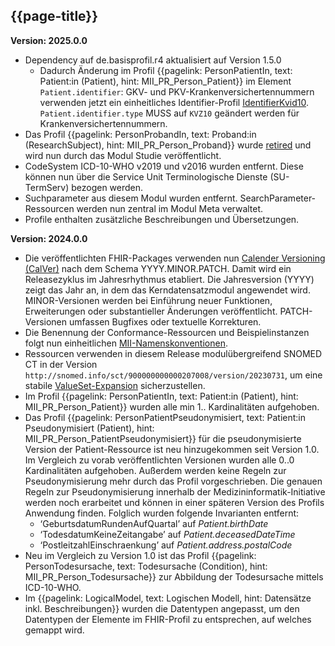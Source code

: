 ## {{page-title}}

**Version: 2025.0.0**

- Dependency auf de.basisprofil.r4 aktualisiert auf Version 1.5.0
    - Dadurch Änderung im Profil {{pagelink: PersonPatientIn, text: Patient:in (Patient), hint: MII_PR_Person_Patient}} im Element `Patient.identifier`:  GKV- und PKV-Krankenversichertennummern verwenden jetzt ein einheitliches Identifier-Profil [IdentifierKvid10](https://simplifier.net/packages/de.basisprofil.r4/1.5.0/files/2461154). `Patient.identifier.type` MUSS auf `KVZ10` geändert werden für Krankenversichertennummern.
- Das Profil {{pagelink: PersonProbandIn, text: Proband:in (ResearchSubject), hint: MII_PR_Person_Proband}} wurde [retired](http://hl7.org/fhir/R4/codesystem-publication-status.html#publication-status-retired) und wird nun durch das Modul Studie veröffentlicht.
- CodeSystem ICD-10-WHO v2019 und v2016 wurden entfernt. Diese können nun über die Service Unit Terminologische Dienste (SU-TermServ) bezogen werden.
- Suchparameter aus diesem Modul wurden entfernt. SearchParameter-Ressourcen werden nun zentral im Modul Meta verwaltet.
- Profile enthalten zusätzliche Beschreibungen und Übersetzungen.

**Version: 2024.0.0**

- Die veröffentlichten FHIR-Packages verwenden nun [Calender Versioning (CalVer)](https://calver.org/) nach dem Schema YYYY.MINOR.PATCH. Damit wird ein Releasezyklus im Jahresrhythmus etabliert. Die Jahresversion (YYYY) zeigt das Jahr an, in dem das Kerndatensatzmodul angewendet wird. MINOR-Versionen werden bei Einführung neuer Funktionen, Erweiterungen oder substantieller Änderungen veröffentlicht. PATCH-Versionen umfassen Bugfixes oder textuelle Korrekturen.
- Die Benennung der Conformance-Ressourcen und Beispielinstanzen folgt nun einheitlichen [MII-Namenskonventionen](https://github.com/medizininformatik-initiative/kerndatensatz-meta/wiki/Namenskonventionen-f%C3%BCr-FHIR%E2%80%90Ressourcen-in-der-MII).
- Ressourcen verwenden in diesem Release modulübergreifend SNOMED CT in der Version `http://snomed.info/sct/900000000000207008/version/20230731`, um eine stabile [ValueSet-Expansion](http://hl7.org/fhir/R4/valueset.html#expansion) sicherzustellen.
- Im Profil {{pagelink: PersonPatientIn, text: Patient:in (Patient), hint: MII_PR_Person_Patient}} wurden alle min 1.. Kardinalitäten aufgehoben. 
- Das Profil {{pagelink: PersonPatientPseudonymisiert, text: Patient:in Pseudonymisiert (Patient), hint: MII_PR_Person_PatientPseudonymisiert}} für die pseudonymisierte Version der Patient-Ressource ist neu hinzugekommen seit Version 1.0. Im Vergleich zu vorab veröffentlichten Versionen wurden alle 0..0 Kardinalitäten aufgehoben. Außerdem werden keine Regeln zur Pseudonymisierung mehr durch das Profil vorgeschrieben. Die genauen Regeln zur Pseudonymisierung innerhalb der Medizininformatik-Initiative werden noch erarbeitet und können in einer späteren Version des Profils Anwendung finden. Folglich wurden folgende Invarianten entfernt: 
    - ‘GeburtsdatumRundenAufQuartal’ auf *Patient.birthDate*
    - ‘TodesdatumKeineZeitangabe’ auf *Patient.deceasedDateTime*
    - ‘PostleitzahlEinschraenkung’ auf *Patient.address.postalCode*
- Neu im Vergleich zu Version 1.0 ist das Profil {{pagelink: PersonTodesursache, text: Todesursache (Condition), hint: MII_PR_Person_Todesursache}} zur Abbildung der Todesursache mittels ICD-10-WHO.
- Im {{pagelink: LogicalModel, text: Logischen Modell, hint: Datensätze inkl. Beschreibungen}} wurden die Datentypen angepasst, um den Datentypen der Elemente im FHIR-Profil zu entsprechen, auf welches gemappt wird.

